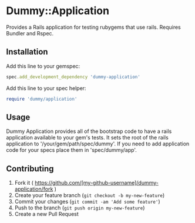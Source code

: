 # Dummy::Application

Provides a Rails application for testing rubygems that use rails.
Requires Bundler and Rspec.

## Installation

Add this line to your gemspec:
```ruby
spec.add_development_dependency 'dummy-application'
```

Add this line to your spec helper:
```ruby
require 'dummy/application'
```

## Usage

Dummy Application provides all of the bootstrap code to have a rails
application available to your gem's tests.  It sets the root of the rails
application to '/your/gem/path/spec/dummy'.  If you need to add application
code for your specs place them in 'spec/dummy/app'.

## Contributing

1. Fork it ( https://github.com/[my-github-username]/dummy-application/fork )
2. Create your feature branch (`git checkout -b my-new-feature`)
3. Commit your changes (`git commit -am 'Add some feature'`)
4. Push to the branch (`git push origin my-new-feature`)
5. Create a new Pull Request
